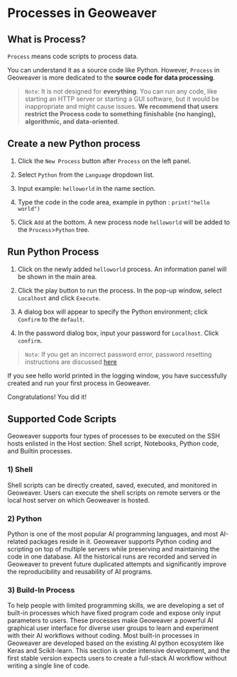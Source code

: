 
# Processes in Geoweaver

## What is Process?

`Process` means code scripts to process data. 

You can understand it as a source code like Python. However, `Process` in Geoweaver is more dedicated to the **source code for data processing**. 

> `Note`: It is not designed for **everything**. You can run any code, like starting an HTTP server or starting a GUI software, but it would be inappropriate and might cause issues. **We recommend that users restrict the Process code to something finishable (no hanging), algorithmic, and data-oriented**. 

## Create a new Python process

1. Click the `New Process` button after `Process` on the left panel.

2. Select `Python` from the `Language` dropdown list.

3. Input example: `helloworld` in the name section.

4. Type the code in the code area, example in python : `print("hello world")`

5. Click `Add` at the bottom. A new process node `helloworld` will be added to the `Process`>`Python` tree.


## Run Python Process

1. Click on the newly added `helloworld` process. An information panel will be shown in the main area.

2. Click the play button to run the process. In the pop-up window, select `Localhost` and click `Execute`. 

3. A dialog box will appear to specify the Python environment; click `Confirm` to the `default`. 

4. In the password dialog box, input your password for `Localhost`. Click `confirm`.

> `Note`: If you get an incorrect password error, password resetting instructions are discussed [here](install.md)

If you see hello world printed in the logging window, you have successfully created and run your first process in Geoweaver. 

Congratulations! You did it!

## Supported Code Scripts

Geoweaver supports four types of processes to be executed on the SSH hosts enlisted in the Host section: Shell script, Notebooks, Python code, and Builtin processes.

### 1) Shell

Shell scripts can be directly created, saved, executed, and monitored in Geoweaver. Users can execute the shell scripts on remote servers or the local host server on which Geoweaver is hosted.

### 2) Python

Python is one of the most popular AI programming languages, and most AI-related packages reside in it. Geoweaver supports Python coding and scripting on top of multiple servers while preserving and maintaining the code in one database. All the historical runs are recorded and served in Geoweaver to prevent future duplicated attempts and significantly improve the reproducibility and reusability of AI programs.

### 3) Build-In Process

To help people with limited programming skills, we are developing a set of built-in processes which have fixed program code and expose only input parameters to users. These processes make Geoweaver a powerful AI graphical user interface for diverse user groups to learn and experiment with their AI workflows without coding. Most built-in processes in Geoweaver are developed based on the existing AI python ecosystem like Keras and Scikit-learn. This section is under intensive development, and the first stable version expects users to create a full-stack AI workflow without writing a single line of code.



